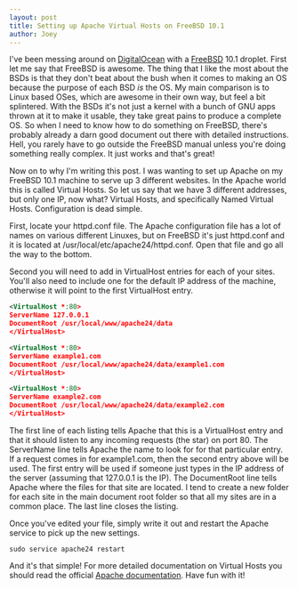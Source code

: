 ```yaml
---
layout: post
title: Setting up Apache Virtual Hosts on FreeBSD 10.1
author: Joey
---
```

I've been messing around on <a title="The DigitalOcean website" href="http://digitalocean.com" target="_blank">DigitalOcean</a> with a <a title="FreeBSD website" href="http://freebsd.org" target="_blank">FreeBSD</a> 10.1 droplet. First let me say that FreeBSD is awesome. The thing that I like the most about the BSDs is that they don't beat about the bush when it comes to making an OS because the purpose of each BSD <em>is</em> the OS. My main comparison is to Linux based OSes, which are awesome in their own way, but feel a bit splintered. With the BSDs it's not just a kernel with a bunch of GNU apps thrown at it to make it usable, they take great pains to produce a complete OS. So when I need to know how to do something on FreeBSD, there's probably already a darn good document out there with detailed instructions. Hell, you rarely have to go outside the FreeBSD manual unless you're doing something really complex. It just works and that's great!

Now on to why I'm writing this post. I was wanting to set up Apache on my FreeBSD 10.1 machine to serve up 3 different websites. In the Apache world this is called Virtual Hosts. So let us say that we have 3 different addresses, but only one IP, now what? Virtual Hosts, and specifically Named Virtual Hosts. Configuration is dead simple.

First, locate your httpd.conf file. The Apache configuration file has a lot of names on various different Linuxes, but on FreeBSD it's just httpd.conf and it is located at /usr/local/etc/apache24/httpd.conf. Open that file and go all the way to the bottom.

Second you will need to add in VirtualHost entries for each of your sites. You'll also need to include one for the default IP address of the machine, otherwise it will point to the first VirtualHost entry.

```xml
<VirtualHost *:80>
ServerName 127.0.0.1
DocumentRoot /usr/local/www/apache24/data
</VirtualHost>
```

```xml
<VirtualHost *:80>
ServerName example1.com
DocumentRoot /usr/local/www/apache24/data/example1.com
</VirtualHost>
```

```xml
<VirtualHost *:80>
ServerName example2.com
DocumentRoot /usr/local/www/apache24/data/example2.com
</VirtualHost>
```

The first line of each listing tells Apache that this is a VirtualHost entry and that it should listen to any incoming requests (the star) on port 80. The ServerName line tells Apache the name to look for for that particular entry. If a request comes in for example1.com, then the second entry above will be used. The first entry will be used if someone just types in the IP address of the server (assuming that 127.0.0.1 is the IP). The DocumentRoot line tells Apache where the files for that site are located. I tend to create a new folder for each site in the main document root folder so that all my sites are in a common place. The last line closes the listing.

Once you've edited your file, simply write it out and restart the Apache service to pick up the new settings.

```
sudo service apache24 restart
```

And it's that simple! For more detailed documentation on Virtual Hosts you should read the official <a title="Apache Virtual Hosts documentation link" href="http://httpd.apache.org/docs/2.4/vhosts/" target="_blank">Apache documentation</a>. Have fun with it!

